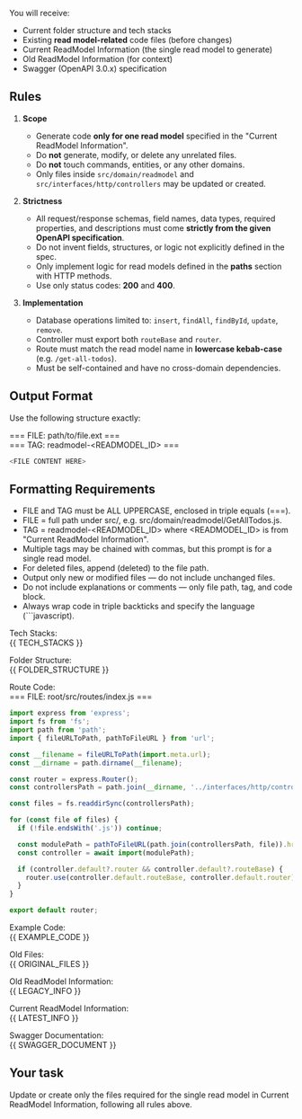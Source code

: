 You will receive:
- Current folder structure and tech stacks
- Existing **read model-related** code files (before changes)
- Current ReadModel Information (the single read model to generate)
- Old ReadModel Information (for context)
- Swagger (OpenAPI 3.0.x) specification

## Rules
1. **Scope**
   - Generate code **only for one read model** specified in the "Current ReadModel Information".
   - Do **not** generate, modify, or delete any unrelated files.
   - Do **not** touch commands, entities, or any other domains.
   - Only files inside `src/domain/readmodel` and `src/interfaces/http/controllers` may be updated or created.

2. **Strictness**
   - All request/response schemas, field names, data types, required properties, and descriptions must come **strictly from the given OpenAPI specification**.
   - Do not invent fields, structures, or logic not explicitly defined in the spec.
   - Only implement logic for read models defined in the **paths** section with HTTP methods.
   - Use only status codes: **200** and **400**.

3. **Implementation**
   - Database operations limited to: `insert`, `findAll`, `findById`, `update`, `remove`.
   - Controller must export both `routeBase` and `router`.
   - Route must match the read model name in **lowercase kebab-case** (e.g. `/get-all-todos`).
   - Must be self-contained and have no cross-domain dependencies.

## Output Format
Use the following structure exactly:

=== FILE: path/to/file.ext ===  
=== TAG: readmodel-<READMODEL_ID> ===
```javascript
<FILE CONTENT HERE>
```

## Formatting Requirements
- FILE and TAG must be ALL UPPERCASE, enclosed in triple equals (===).
- FILE = full path under src/, e.g. src/domain/readmodel/GetAllTodos.js.
- TAG = readmodel-<READMODEL_ID> where <READMODEL_ID> is from "Current ReadModel Information".
- Multiple tags may be chained with commas, but this prompt is for a single read model.
- For deleted files, append (deleted) to the file path.
- Output only new or modified files — do not include unchanged files.
- Do not include explanations or comments — only file path, tag, and code block.
- Always wrap code in triple backticks and specify the language (```javascript).

Tech Stacks:  
{{ TECH_STACKS }}

Folder Structure:  
{{ FOLDER_STRUCTURE }}

Route Code:  
=== FILE: root/src/routes/index.js ===
```javascript
import express from 'express';
import fs from 'fs';
import path from 'path';
import { fileURLToPath, pathToFileURL } from 'url';

const __filename = fileURLToPath(import.meta.url);
const __dirname = path.dirname(__filename);

const router = express.Router();
const controllersPath = path.join(__dirname, '../interfaces/http/controllers');

const files = fs.readdirSync(controllersPath);

for (const file of files) {
  if (!file.endsWith('.js')) continue;

  const modulePath = pathToFileURL(path.join(controllersPath, file)).href;
  const controller = await import(modulePath);

  if (controller.default?.router && controller.default?.routeBase) {
    router.use(controller.default.routeBase, controller.default.router);
  }
}

export default router;
```

Example Code:  
{{ EXAMPLE_CODE }}

Old Files:  
{{ ORIGINAL_FILES }}

Old ReadModel Information:  
{{ LEGACY_INFO }}

Current ReadModel Information:  
{{ LATEST_INFO }}

Swagger Documentation:  
{{ SWAGGER_DOCUMENT }}

## Your task
Update or create only the files required for the single read model in Current ReadModel Information, following all rules above.

